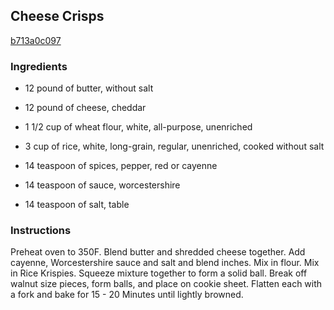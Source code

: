 ## Cheese Crisps

[b713a0c097](http://www.food.com/recipe/cheese-crisps-457078)

### Ingredients

 - 12 pound of butter, without salt

 - 12 pound of cheese, cheddar

 - 1 1/2 cup of wheat flour, white, all-purpose, unenriched

 - 3 cup of rice, white, long-grain, regular, unenriched, cooked without salt

 - 14 teaspoon of spices, pepper, red or cayenne

 - 14 teaspoon of sauce, worcestershire

 - 14 teaspoon of salt, table

### Instructions

Preheat oven to 350F. Blend butter and shredded cheese together. Add cayenne, Worcestershire sauce and salt and blend inches. Mix in flour. Mix in Rice Krispies. Squeeze mixture together to form a solid ball. Break off walnut size pieces, form balls, and place on cookie sheet. Flatten each with a fork and bake for 15 - 20 Minutes until lightly browned.